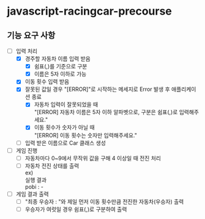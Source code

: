 # javascript-racingcar-precourse

## 기능 요구 사항

- [ ] 입력 처리
  - [x] 경주할 자동차 이름 입력 받음
    - [x] 쉼표(,)를 기준으로 구분
    - [x] 이름은 5자 이하로 가능
  - [x] 이동 횟수 입력 받음
  - [x] 잘못된 값일 경우 "[ERROR]"로 시작하는 메세지로 Error 발생 후 애플리케이션 종료
    - [x] 자동차 입력이 잘못되었을 때<br />"[ERROR] 자동차 이름은 5자 이하 알파벳으로, 구분은 쉼표(,)로 입력해주세요."
    - [x] 이동 횟수가 숫자가 아닐 때<br />"[ERROR] 이동 횟수는 숫자만 입력해주세요."
  - [ ] 입력 받은 이름으로 Car 클래스 생성
- [ ] 게임 진행
  - [ ] 자동차마다 0~9에서 무작위 값을 구해 4 이상일 때 전진 처리
  - [ ] 자동차 전진 상태를 출력
  <br />ex)
  <br />실행 결과
  <br />pobi : -
- [ ] 게임 결과 출력
  - [ ] "최종 우승자 : "와 제일 먼저 이동 횟수만큼 전진한 자동차(우승자) 출력
  - [ ] 우승자가 여럿일 경우 쉼표(,)로 구분하여 출력